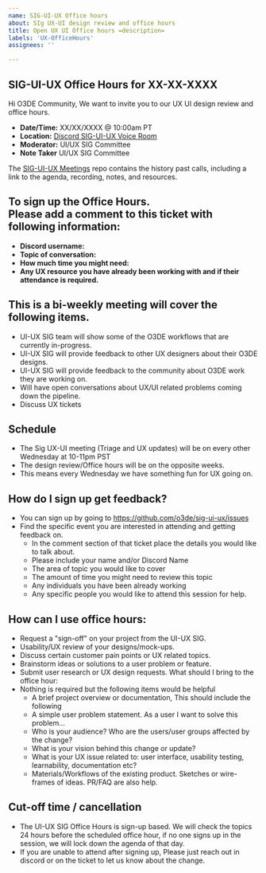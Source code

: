 ```yaml
---
name: SIG-UI-UX Office hours
about: SIg UX-UI design review and office hours
title: Open UX UI Office hours =description=
labels: 'UX-OfficeHours'
assignees: ''

---
```



## SIG-UI-UX Office Hours for XX-XX-XXXX

Hi O3DE Community,
We want to invite you to our UX UI design review and office hours. 

- **Date/Time:**  XX/XX/XXXX @ 10:00am PT
- **Location:** [Discord SIG-UI-UX Voice Room](https://discord.gg/Mc6jStmuMK)
- **Moderator:** UI/UX SIG Committee
- **Note Taker** UI/UX SIG Committee

The [SIG-UI-UX Meetings](https://github.com/o3de/sig-ui-ux/tree/main/meetings) repo contains the history past calls, including a link to the agenda, recording, notes, and resources.

## To sign up the Office Hours. <br>Please add a **comment** to this ticket with following information:
- **Discord username:**
- **Topic of conversation:**
- **How much time you might need:**
- **Any UX resource you have already been working with and if their attendance is required.**


##  This is a bi-weekly meeting will cover the following items.
- UI-UX SIG team will show some of the O3DE workflows that are currently in-progress.
- UI-UX SIG will provide feedback to other UX designers about their O3DE designs.
- UI-UX SIG will provide feedback to the community about O3DE work they are working on.
- Will have open conversations about UX/UI related problems coming down the pipeline.
- Discuss UX tickets


## Schedule
- The Sig UX-UI meeting (Triage and UX updates) will be on every other Wednesday at 10-11pm PST
- The design review/Office hours will be on the opposite weeks. 
- This means every Wednesday we have something fun for UX going on.


## How do I sign up get feedback?
- You can sign up by going to https://github.com/o3de/sig-ui-ux/issues 
- Find the specific event you are interested in attending and getting feedback on.
   - In the comment section of that ticket place the details you would like to talk about. 
   - Please include your name and/or Discord Name
   - The area of topic you would like to cover
   - The amount of time you might need to review this topic
   - Any individuals you have been already working
   - Any specific people you would like to attend this session for help.


## How can I use office hours:
- Request a "sign-off" on your project from the UI-UX SIG.
- Usability/UX review of your designs/mock-ups.
- Discuss certain customer pain points or UX related topics.
- Brainstorm ideas or solutions to a user problem or feature.
- Submit user research or UX design requests.
What should I bring to the office hour:
- Nothing is required but the following items would be helpful 
   - A brief project overview or documentation, This should include the following 
   - A simple user problem statement. As a user I want to solve this problem...
   - Who is your audience? Who are the users/user groups affected by the change?
   - What is your vision behind this change or update?
   - What is your UX issue related to: user interface, usability testing, learnability, documentation etc?
   - Materials/Workflows of the existing product. Sketches or wire-frames of ideas. PR/FAQ are also help.

## Cut-off time / cancellation 
- The UI-UX SIG Office Hours is sign-up based. We will check the topics 24 hours before the scheduled office hour, if no one signs up in the session, we will lock down the agenda of that day.
- If you are unable to attend after signing up, Please just reach out in discord or on the ticket to let us know about the change.


